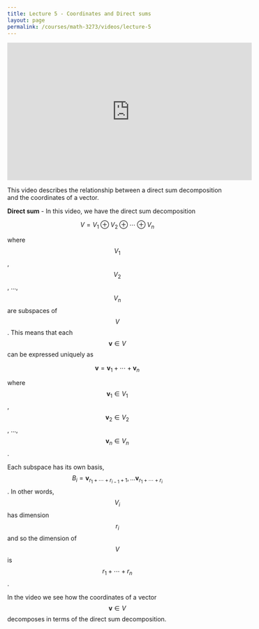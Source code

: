 ```yaml
---
title: Lecture 5 - Coordinates and Direct sums
layout: page
permalink: /courses/math-3273/videos/lecture-5
---
```

<iframe width="560" height="315" src="https://www.youtube.com/embed/cNhas7z1Q8U" title="YouTube video player" frameborder="0" allow="accelerometer; autoplay; clipboard-write; encrypted-media; gyroscope; picture-in-picture" allowfullscreen></iframe>

This video describes the relationship between a direct sum decomposition and the coordinates of a vector.

**Direct sum** - In this video, we have the direct sum decomposition

$$ V = V_1 \oplus V_2 \oplus \cdots \oplus V_n $$

where $$ V_1 $$, $$ V_2 $$, ..., $$ V_n $$ are subspaces of $$ V $$.
This means that each $$ \mathbf{v}\in V $$ can be expressed uniquely as 

$$ \mathbf{v} = \mathbf{v}_1 + \cdots + \mathbf{v}_n $$

where $$ \mathbf{v}_1\in V_1 $$, $$\mathbf{v}_2\in V_2 $$, ..., $$\mathbf{v}_n\in V_n $$.

Each subspace has its own basis, $$ B_i = \mathbf{v}_{r_1 + \cdots + r_{i-1} + 1},\ldots \mathbf{v}_{r_1 + \cdots + r_i} $$.
In other words, $$ V_i $$ has dimension $$ r_i $$ and so the dimension of $$ V $$ is $$r_1 + \cdots + r_n $$.

In the video we see how the coordinates of a vector $$\mathbf{v}\in V$$ decomposes in terms of the direct sum decomposition.
